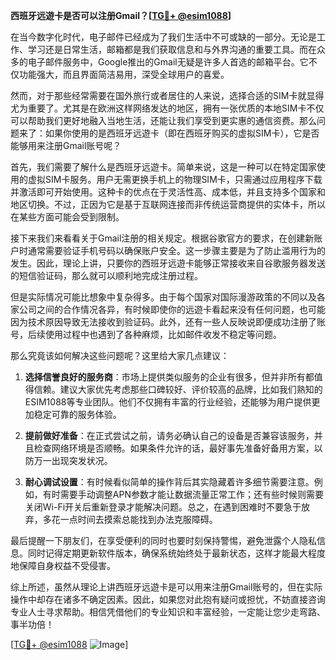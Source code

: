 **西班牙远遊卡是否可以注册Gmail？[[TG💪+ @esim1088](https://t.me/s/esim1088)]**

在当今数字化时代，电子邮件已经成为了我们生活中不可或缺的一部分。无论是工作、学习还是日常生活，邮箱都是我们获取信息和与外界沟通的重要工具。而在众多的电子邮件服务中，Google推出的Gmail无疑是许多人首选的邮箱平台。它不仅功能强大，而且界面简洁易用，深受全球用户的喜爱。

然而，对于那些经常需要在国外旅行或者居住的人来说，选择合适的SIM卡就显得尤为重要了。尤其是在欧洲这样网络发达的地区，拥有一张优质的本地SIM卡不仅可以帮助我们更好地融入当地生活，还能让我们享受到更实惠的通信资费。那么问题来了：如果你使用的是西班牙远遊卡（即在西班牙购买的虚拟SIM卡），它是否能够用来注册Gmail账号呢？

首先，我们需要了解什么是西班牙远遊卡。简单来说，这是一种可以在特定国家使用的虚拟SIM卡服务。用户无需更换手机上的物理SIM卡，只需通过应用程序下载并激活即可开始使用。这种卡的优点在于灵活性高、成本低，并且支持多个国家和地区切换。不过，正因为它是基于互联网连接而非传统运营商提供的实体卡，所以在某些方面可能会受到限制。

接下来我们来看看关于Gmail注册的相关规定。根据谷歌官方的要求，在创建新账户时通常需要验证手机号码以确保账户安全。这一步骤主要是为了防止滥用行为的发生。因此，理论上讲，只要你的西班牙远遊卡能够正常接收来自谷歌服务器发送的短信验证码，那么就可以顺利地完成注册过程。

但是实际情况可能比想象中复杂得多。由于每个国家对国际漫游政策的不同以及各家公司之间的合作情况各异，有时候即使你的远遊卡看起来没有任何问题，也可能因为技术原因导致无法接收到验证码。此外，还有一些人反映说即便成功注册了账号，后续使用过程中也遇到了各种麻烦，比如邮件收发不稳定等问题。

那么究竟该如何解决这些问题呢？这里给大家几点建议：

1. **选择信誉良好的服务商**：市场上提供类似服务的企业有很多，但并非所有都值得信赖。建议大家优先考虑那些口碑较好、评价较高的品牌，比如我们熟知的ESIM1088等专业团队。他们不仅拥有丰富的行业经验，还能够为用户提供更加稳定可靠的服务体验。

2. **提前做好准备**：在正式尝试之前，请务必确认自己的设备是否兼容该服务，并且检查网络环境是否顺畅。如果条件允许的话，最好事先准备好备用方案，以防万一出现突发状况。

3. **耐心调试设置**：有时候看似简单的操作背后其实隐藏着许多细节需要注意。例如，有时需要手动调整APN参数才能让数据流量正常工作；还有些时候则需要关闭Wi-Fi开关后重新登录才能解决问题。总之，在遇到困难时不要急于放弃，多花一点时间去摸索总能找到办法克服障碍。

最后提醒一下朋友们，在享受便利的同时也要时刻保持警惕，避免泄露个人隐私信息。同时记得定期更新软件版本，确保系统始终处于最新状态，这样才能最大程度地保障自身权益不受侵害。

综上所述，虽然从理论上讲西班牙远遊卡是可以用来注册Gmail账号的，但在实际操作中却存在诸多不确定因素。因此，如果您对此抱有疑问或担忧，不妨直接咨询专业人士寻求帮助。相信凭借他们的专业知识和丰富经验，一定能让您少走弯路、事半功倍！

[[TG💪+ @esim1088](https://t.me/s/esim1088) ![Image](https://i.postimg.cc/4NQfJmqS/Snipaste-2025-05-13-00-14-12.png)]
